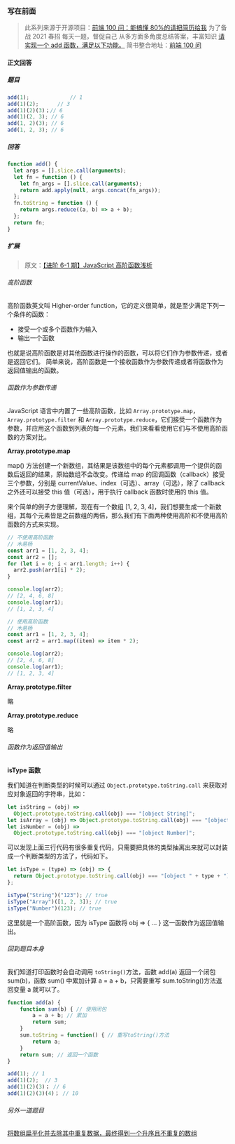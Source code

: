 ### 写在前面

> 此系列来源于开源项目：[前端 100 问：能搞懂 80%的请把简历给我](https://github.com/yygmind/blog/issues/43)
> 为了备战 2021 春招
> 每天一题，督促自己
> 从多方面多角度总结答案，丰富知识
> [请实现一个 add 函数，满足以下功能。](https://github.com/Advanced-Frontend/Daily-Interview-Question/issues/134)
> 简书整合地址：[前端 100 问](https://www.jianshu.com/c/70e2e00df1b0)

#### 正文回答

##### 题目

```js
add(1); 			// 1
add(1)(2);  	// 3
add(1)(2)(3)；// 6
add(1)(2, 3); // 6
add(1, 2)(3); // 6
add(1, 2, 3); // 6
```

##### 回答

```js
function add() {
  let args = [].slice.call(arguments);
  let fn = function () {
    let fn_args = [].slice.call(arguments);
    return add.apply(null, args.concat(fn_args));
  };
  fn.toString = function () {
    return args.reduce((a, b) => a + b);
  };
  return fn;
}
```

##### 扩展

> 原文：[【进阶 6-1 期】JavaScript 高阶函数浅析](https://github.com/yygmind/blog/issues/36#%E6%80%9D%E8%80%83%E9%A2%98)

###### 高阶函数

高阶函数英文叫 Higher-order function，它的定义很简单，就是至少满足下列一个条件的函数：

- 接受一个或多个函数作为输入
- 输出一个函数

也就是说高阶函数是对其他函数进行操作的函数，可以将它们作为参数传递，或者是返回它们。 简单来说，高阶函数是一个接收函数作为参数传递或者将函数作为返回值输出的函数。

###### 函数作为参数传递

JavaScript 语言中内置了一些高阶函数，比如 `Array.prototype.map`，`Array.prototype.filter` 和 `Array.prototype.reduce`，它们接受一个函数作为参数，并应用这个函数到列表的每一个元素。我们来看看使用它们与不使用高阶函数的方案对比。

**Array.prototype.map**

map() 方法创建一个新数组，其结果是该数组中的每个元素都调用一个提供的函数后返回的结果，原始数组不会改变。传递给 map 的回调函数（callback）接受三个参数，分别是 currentValue、index（可选）、array（可选），除了 callback 之外还可以接受 this 值（可选），用于执行 callback 函数时使用的 this 值。

来个简单的例子方便理解，现在有一个数组 [1, 2, 3, 4]，我们想要生成一个新数组，其每个元素皆是之前数组的两倍，那么我们有下面两种使用高阶和不使用高阶函数的方式来实现。

```js
// 不使用高阶函数
// 木易杨
const arr1 = [1, 2, 3, 4];
const arr2 = [];
for (let i = 0; i < arr1.length; i++) {
  arr2.push(arr1[i] * 2);
}

console.log(arr2);
// [2, 4, 6, 8]
console.log(arr1);
// [1, 2, 3, 4]

// 使用高阶函数
// 木易杨
const arr1 = [1, 2, 3, 4];
const arr2 = arr1.map((item) => item * 2);

console.log(arr2);
// [2, 4, 6, 8]
console.log(arr1);
// [1, 2, 3, 4]
```

**Array.prototype.filter**

略

**Array.prototype.reduce**

略

###### 函数作为返回值输出

**isType 函数**

我们知道在判断类型的时候可以通过 `Object.prototype.toString.call` 来获取对应对象返回的字符串，比如：

```js
let isString = (obj) =>
  Object.prototype.toString.call(obj) === "[object String]";
let isArray = (obj) => Object.prototype.toString.call(obj) === "[object Array]";
let isNumber = (obj) =>
  Object.prototype.toString.call(obj) === "[object Number]";
```

可以发现上面三行代码有很多重复代码，只需要把具体的类型抽离出来就可以封装成一个判断类型的方法了，代码如下。

```js
let isType = (type) => (obj) => {
  return Object.prototype.toString.call(obj) === "[object " + type + "]";
};

isType("String")("123"); // true
isType("Array")([1, 2, 3]); // true
isType("Number")(123); // true
```

这里就是一个高阶函数，因为 isType 函数将 obj => { ... } 这一函数作为返回值输出。

###### 回到题目本身

我们知道打印函数时会自动调用 `toString()`方法，函数 add(a) 返回一个闭包 sum(b)，函数 sum() 中累加计算 a = a + b，只需要重写 sum.toString()方法返回变量 a 就可以了。

```js
function add(a) {
    function sum(b) { // 使用闭包
    	a = a + b; // 累加
    	return sum;
    }
    sum.toString = function() { // 重写toString()方法
        return a;
    }
    return sum; // 返回一个函数
}

add(1); // 1
add(1)(2);  // 3
add(1)(2)(3)； // 6
add(1)(2)(3)(4)； // 10
```

###### 另外一道题目

[将数组扁平化并去除其中重复数据，最终得到一个升序且不重复的数组](./q11-20201207.md)
